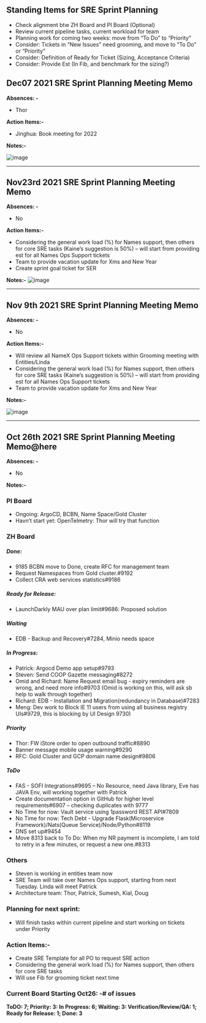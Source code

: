 ## Standing Items for SRE Sprint Planning
-	Check alignment btw ZH Board and PI Board (Optional)
-	Review current pipeline tasks, current workload for team
-	Planning work for coming two weeks: move from “To Do” to “Priority” 
-	Consider: Tickets in “New Issues” need grooming, and move to “To Do” or “Priority”
-	Consider:  Definition of Ready for Ticket (Sizing, Acceptance Criteria)
-	Consider:  Provide Est (In Fib, and benchmark for the sizing?) 
  
## Dec07  2021 SRE Sprint Planning Meeting Memo

**Absences: -** 
-	Thor

**Action Items:-**
- Jinghua: Book meeting for 2022

**Notes:-**

![image](https://user-images.githubusercontent.com/87034722/145141315-a8472d64-d64b-4089-ba73-37e867146509.png)


---

## Nov23rd  2021 SRE Sprint Planning Meeting Memo

**Absences: -** 
-	No

**Action Items:-**
-	Considering the general work load (%) for Names support, then others for core SRE tasks (Kaine’s suggestion is 50%) – will start from providing est for all Names Ops Support tickets
-	Team to provide vacation update for Xms and New Year
-	Create sprint goal ticket for SER

**Notes:-**
![image](https://user-images.githubusercontent.com/87034722/143175050-08352f1f-536e-44d0-a0f0-0972ae7103b9.png)

---

## Nov 9th  2021 SRE Sprint Planning Meeting Memo

**Absences: -** 
-	No

**Action Items:-**
-	Will review all NameX Ops Support tickets within Grooming meeting with Entities/Linda
-	Considering the general work load (%) for Names support, then others for core SRE tasks (Kaine’s suggestion is 50%) – will start from providing est for all Names Ops Support tickets
-	Team to provide vacation update for Xms and New Year

**Notes:-**

![image](https://user-images.githubusercontent.com/87034722/141160839-bfc912cc-bd42-4574-8f16-66461b5cafeb.png)



---

## **Oct 26th 2021 SRE Sprint Planning Meeting Memo**@here 

**Absences: -**
- No

**Notes:-**
### PI Board
- Ongoing: ArgoCD, BCBN, Name Space/Gold Cluster
- Havn’t start yet: OpenTelmetry: Thor will try that function
### ZH Board
##### Done: 
- 9185 BCBN move to Done, create RFC for management team
- Request Namespaces from Gold cluster.#9192
- Collect CRA web services statistics#9186

##### Ready for Release:  
 - LaunchDarkly MAU over plan limit#9686: Proposed solution 

##### Waiting	
 - EDB - Backup and Recovery#7284, Minio needs space

##### In Progress: 
- Patrick: Argocd Demo app setup#9793
- Steven: Send COOP Gazette messaging#8272
- Omid and Richard: Name Request email bug - expiry reminders are wrong, and need more info#9703 (Omid is working on this, will ask sb help to walk through together)
- Richard: EDB - Installation and Migration(redundancy in Database)#7283
- Meng: Dev work to Block IE 11 users from using all business registry UIs#9729, this is blocking by UI Design 9730)

##### Priority
- Thor: FW iStore order to open outbound traffic#8890
- Banner message mobile usage warning#9290
- RFC: Gold Cluster and GCP domain name design#9806
##### ToDo
- FAS - SOFI Integrations#9695 – No Resource, need Java library, Eve has JAVA Env, will working together with Patrick
- Create documentation option in GitHub for higher level requirements#6907 – checking duplicates with 9777
- No Time for now: Vault service using 1password REST API#7809
- No Time for now: Tech Debt - Upgrade Flask(Microservice Framework)/Nats(Queue Service)/Node/Python#8119
- DNS set up#9454
- Move 8313 back to To Do: When my NR payment is incomplete, I am told to retry in a few minutes, or request a new one.#8313
### Others 
- Steven is working in entities team now
- SRE Team will take over Names Ops support, starting from next Tuesday. Linda will meet Patrick
- Architecture team: Thor, Patrick, Sumesh, Kial, Doug

### **Planning for next sprint:**
- Will finish tasks within current pipeline and start working on tickets under Priority

### **Action Items:-**
- Create SRE Template for all PO to request SRE action
- Considering the general work load (%) for Names support, then others for core SRE tasks
- Will use Fib for grooming ticket next time

### **Current Board Starting Oct26: -**# of issues
**ToDO: 7; Priority: 3: In Progress: 6; Waiting: 3: Verification/Review/QA: 1; Ready for Release: 1; Done: 3**
